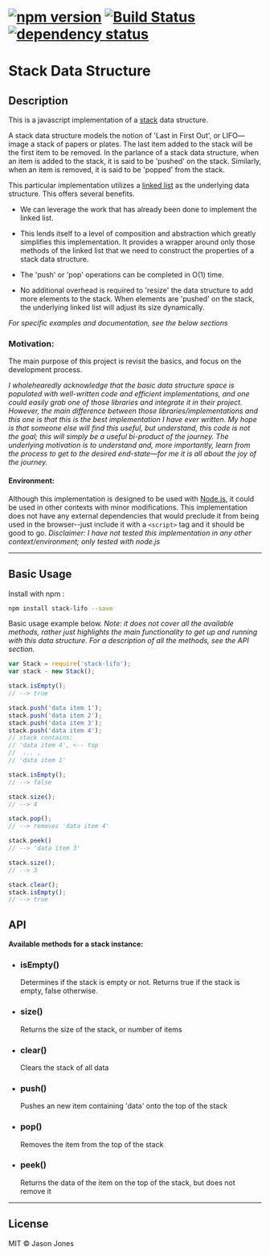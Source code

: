 # [![npm version][npm-image]][npm-url] [![Build Status][travis-image]][travis-url] [![dependency status][dm-url]][dm-image]

# Stack Data Structure

## Description

This is a javascript implementation of a
[stack](http://en.wikipedia.org/wiki/stack_%28abstract_data_type%29)
data structure.

A stack data structure models the notion of 'Last in First Out', or LIFO&mdash;
image a stack of papers or plates.  The last item added to the stack will be
the first item to be removed.  In the parlance of a stack data structure, when
an item is added to the stack, it is said to be 'pushed' on the stack.
Similarly, when an item is removed, it is said to be 'popped' from the stack.

This particular implementation utilizes a
[linked list](https://www.npmjs.com/package/dbly-linked-list) as the
underlying data structure.  This offers several benefits.

* We can leverage the work that has already been done to implement the
  linked list.

* This lends itself to a level of composition and abstraction which greatly
  simplifies this implementation.  It provides a wrapper around only those
  methods of the linked list that we need to construct the properties of a
  stack data structure.

* The 'push' or 'pop' operations can be completed in O(1) time.

* No additional overhead is required to 'resize' the data structure to add
  more elements to the stack.  When elements are 'pushed' on the stack, the
  underlying linked list will adjust its size dynamically.

*For specific examples and documentation, see the below sections*

### Motivation:

The main purpose of this project is revisit the basics, and focus on the
development process.

*I wholehearedly acknowledge that the basic data structure space is populated
with well-written code and efficient implementations, and one could easily grab
one of those libraries and integrate it in their project.  However, the main
difference between those libraries/implementations and this one is that this is
the best implementation I have ever written.  My hope is that someone else will
find this useful, but understand, this code is not the goal; this will simply
be a useful bi-product of the journey.  The underlying motivation is to
understand and, more importantly, learn from the process to get to the desired
end-state&mdash;for me it is all about the joy of the journey.*

#### Environment:

Although this implementation is designed to be used with
[Node.js](http://www.nodejs.org), it could be used in other contexts with minor
modifications.  This implementation does not have any external dependencies
that would preclude it from being used in the browser--just include it with a
`<script>` tag and it should be good to go.  _Disclaimer: I have not tested
this implementation in any other context/environment; only tested with node.js_

----

## Basic Usage

Install with npm :

```bash
npm install stack-lifo --save
```
Basic usage example below.  _Note: it does not cover all the available
methods, rather just highlights the main functionality to get up and running
with this data structure. For a description of all the methods, see the
API section._

```javascript
var Stack = require('stack-lifo');
var stack - new Stack();

stack.isEmpty();
// --> true

stack.push('data item 1');
stack.push('data item 2');
stack.push('data item 3');
stack.push('data item 4');
// stack contains:
// 'data item 4', <-- top
//  ... ,
// 'data item 1'

stack.isEmpty();
// --> false

stack.size();
// --> 4

stack.pop();
// --> removes 'data item 4'

stack.peek()
// --> 'data item 3'

stack.size();
// --> 3

stack.clear();
stack.isEmpty();
// --> true
```

## API

**Available methods for a stack instance:**

* ### isEmpty()
    Determines if the stack is empty or not. Returns true if the stack is
    empty, false otherwise.

* ### size()
    Returns the size of the stack, or number of items

* ### clear()
    Clears the stack of all data

* ### push()
    Pushes an new item containing 'data' onto the top of the stack

* ### pop()
    Removes the item from the top of the stack

* ### peek()
    Returns the data of the item on the top of the stack,
    but does not remove it

----

## License
MIT &copy; Jason Jones


[npm-image]:https://badge.fury.io/js/stack-lifo.svg
[npm-url]:http://npmjs.org/package/stack-lifo
[travis-image]:https://travis-ci.org/jasonsjones/stack-lifo.svg
[travis-url]:https://travis-ci.org/jasonsjones/stack-lifo
[dm-image]:https://david-dm.org/jasonsjones/stack-lifo
[dm-url]:https://david-dm.org/jasonsjones/stack-lifo.svg
